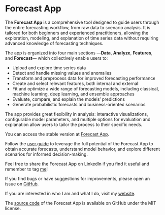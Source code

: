 
# Forecast App

The **Forecast App** is a comprehensive tool designed to guide users 
through the entire forecasting workflow, from raw data to scenario analysis.
It is tailored for both beginners and experienced practitioners, allowing the 
exploration, modeling, and explanation of time series data without requiring 
advanced knowledge of forecasting techniques.  

The app is organized into four main sections —**Data**, **Analyze**, 
**Features**, and **Forecast**— which collectively enable users to:  

- Upload and explore time series data  
- Detect and handle missing values and anomalies  
- Transform and preprocess data for improved forecasting performance  
- Create and select relevant features, both internal and external  
- Fit and optimize a wide range of forecasting models, including classical, 
machine learning, deep learning, and ensemble approaches  
- Evaluate, compare, and explain the models’ predictions  
- Generate probabilistic forecasts and business-oriented scenarios  

The app provides great flexibility in analysis: interactive visualizations, 
configurable model parameters, and multiple options for evaluation and 
explanation allow users to tailor the process to their specific needs.

You can access the stable version at [Forecast App](https://marcozanotti.shinyapps.io/forecastapp/).

Follow the [user guide](https://marcozanotti.github.io/tsforecasting-dashboard/manual/forecastapp-manual.html) 
to leverage the full potential of the Forecast App to obtain accurate 
forecasts, understand model behavior, and explore different scenarios for 
informed decision-making.  

Feel free to share the Forecast App on LinkedIn if you find it useful and 
remember to tag [me](https://www.linkedin.com/in/marco-zanotti-a6a978124/)!  

If you find bugs or have suggestions for improvements, please open an issue on
[GitHub](https://github.com/marcozanotti/tsforecasting-dashboard/issues).  

If you are interested in who I am and what I do, visit my 
[website](https://marcozanotti.netlify.app/).  

The [source code](https://github.com/marcozanotti/tsforecasting-dashboard) of 
the Forecast App is available on GitHub under the MIT license.


